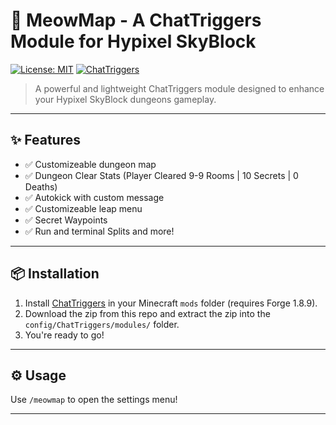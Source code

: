 # 🌌 MeowMap - A ChatTriggers Module for Hypixel SkyBlock

[![License: MIT](https://img.shields.io/badge/License-MIT-blue.svg)](LICENSE)
[![ChatTriggers](https://img.shields.io/badge/ChatTriggers-Download-brightgreen)](https://www.chattriggers.com/)

> A powerful and lightweight ChatTriggers module designed to enhance your Hypixel SkyBlock dungeons gameplay.

---

## ✨ Features
- ✅ Customizeable dungeon map
- ✅ Dungeon Clear Stats (Player Cleared 9-9 Rooms | 10 Secrets | 0 Deaths)
- ✅ Autokick with custom message 
- ✅ Customizeable leap menu 
- ✅ Secret Waypoints
- ✅ Run and terminal Splits
and more!

---

## 📦 Installation

1. Install [ChatTriggers](https://www.chattriggers.com/) in your Minecraft `mods` folder (requires Forge 1.8.9).
2. Download the zip from this repo and extract the zip into the `config/ChatTriggers/modules/` folder.
3. You're ready to go!

---

## ⚙️ Usage

Use `/meowmap` to open the settings menu!

---
